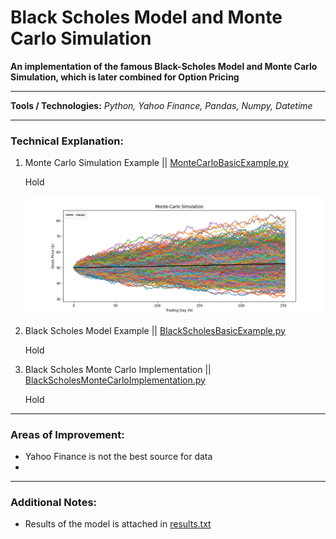 # Black Scholes Model and Monte Carlo Simulation

**An implementation of the famous Black-Scholes Model and Monte Carlo Simulation, which is later combined for Option Pricing**

---

**Tools / Technologies:** *Python, Yahoo Finance, Pandas, Numpy, Datetime*

---

### Technical Explanation:

1. Monte Carlo Simulation Example || [MonteCarloBasicExample.py](https://github.com/harshp30/BlackScholesOptionsPricing/blob/main/MonteCarloBasicExample.py)

    Hold

    ![Monte Carlo Simulation Plot](MonteCarloSim.png)

2. Black Scholes Model Example || [BlackScholesBasicExample.py](https://github.com/harshp30/BlackScholesOptionsPricing/blob/main/BlackScholesBasicExample.py)

    Hold

2. Black Scholes Monte Carlo Implementation || [BlackScholesMonteCarloImplementation.py](https://github.com/harshp30/BlackScholesOptionsPricing/blob/main/BlackScholesMonteCarloImplementation.py)

    Hold

---

### Areas of Improvement:

- Yahoo Finance is not the best source for data
- 

---

### Additional Notes:

- Results of the model is attached in [results.txt](https://github.com/harshp30/BlackScholesOptionsPricing/blob/main/Results.txt)



